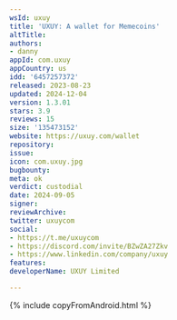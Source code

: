```yaml
---
wsId: uxuy
title: 'UXUY: A wallet for Memecoins'
altTitle: 
authors:
- danny
appId: com.uxuy
appCountry: us
idd: '6457257372'
released: 2023-08-23
updated: 2024-12-04
version: 1.3.01
stars: 3.9
reviews: 15
size: '135473152'
website: https://uxuy.com/wallet
repository: 
issue: 
icon: com.uxuy.jpg
bugbounty: 
meta: ok
verdict: custodial
date: 2024-09-05
signer: 
reviewArchive: 
twitter: uxuycom
social:
- https://t.me/uxuycom
- https://discord.com/invite/BZwZA27Zkv
- https://www.linkedin.com/company/uxuy
features: 
developerName: UXUY Limited

---
```


{% include copyFromAndroid.html %}